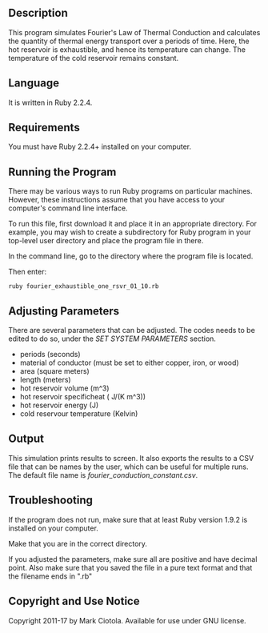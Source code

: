 ## Description

This program simulates Fourier's Law of Thermal Conduction and calculates the quantity of thermal energy transport over a periods of time. Here, the hot reservoir is exhaustible, and hence its temperature can change. The temperature of the cold reservoir remains constant.

## Language

It is written in Ruby 2.2.4.

## Requirements

You must have Ruby 2.2.4+ installed on your computer.

## Running the Program

There may be various ways to run Ruby programs on particular machines. However, these instructions assume that you have access to your computer's command line interface.

To run this file, first download it and place it in an appropriate directory. For example, you may wish to create a subdirectory for Ruby program in your top-level user directory and place the program file in there.

In the command line, go to the directory where the program file is located.

Then enter:

```
ruby fourier_exhaustible_one_rsvr_01_10.rb
```

## Adjusting Parameters

There are several parameters that can be adjusted. The codes needs to be edited to do so, under the *SET SYSTEM PARAMETERS* section.

* periods (seconds)
* material of conductor (must be set to either copper, iron, or wood)
* area (square meters)
* length (meters)
* hot reservoir volume (m^3)
* hot reservoir specificheat ( J/(K m^3))
* hot reservoir energy (J)
* cold reservour temperature (Kelvin)

## Output

This simulation prints results to screen. It also exports the results to a CSV file that
can be names by the user, which can be useful for multiple runs. The default file name is *fourier_conduction_constant.csv*.

## Troubleshooting

If the program does not run, make sure that at least Ruby version 1.9.2 is installed on your computer.

Make that you are in the correct directory.

If you adjusted the parameters, make sure all are positive and have decimal point. Also make sure that you saved the file in a pure text format and that the filename ends in ".rb"

## Copyright and Use Notice

Copyright 2011-17 by Mark Ciotola. Available for use under GNU license.
